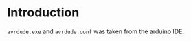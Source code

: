 # Introduction
<code>avrdude.exe</code> and <code>avrdude.conf</code> was taken from the arduino IDE.